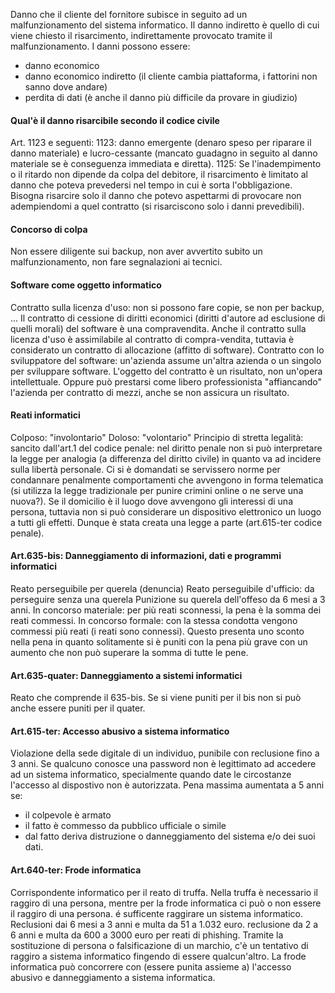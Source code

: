 Danno che il cliente del fornitore subisce in seguito ad un malfunzionamento del sistema informatico.
Il danno indiretto è quello di cui viene chiesto il risarcimento, indirettamente provocato tramite il malfunzionamento. 
I danni possono essere:
- danno economico
- danno economico indiretto (il cliente cambia piattaforma, i fattorini non sanno dove andare)
- perdita di dati (è anche il danno più difficile da provare in giudizio)
#### Qual'è il danno risarcibile secondo il codice civile
Art. 1123 e seguenti:
1123: danno emergente (denaro speso per riparare il danno materiale) e lucro-cessante (mancato guadagno in seguito al danno materiale se è conseguenza immediata e diretta).
1125: Se l'inadempimento o il ritardo non dipende da colpa del debitore, il risarcimento è limitato al danno che poteva prevedersi nel tempo in cui è sorta l'obbligazione. Bisogna risarcire solo il danno che potevo aspettarmi di provocare non adempiendomi a quel contratto (si risarciscono solo i danni prevedibili).
#### Concorso di colpa
Non essere diligente sui backup, non aver avvertito subito un malfunzionamento, non fare segnalazioni ai tecnici.
#### Software come oggetto informatico
Contratto sulla licenza d'uso: non si possono fare copie, se non per backup, ...
Il contratto di cessione di diritti economici (diritti d'autore ad esclusione di quelli morali) del software è una compravendita. Anche il contratto sulla licenza d'uso è assimilabile al contratto di compra-vendita, tuttavia è considerato un contratto di allocazione (affitto di software).
Contratto con lo sviluppatore del software: un'azienda assume un'altra azienda o un singolo per sviluppare software. L'oggetto del contratto è un risultato, non un'opera intellettuale. Oppure può prestarsi come libero professionista "affiancando" l'azienda per contratto di mezzi, anche se non assicura un risultato.
#### Reati informatici
Colposo: "involontario"
Doloso: "volontario"
Principio di stretta legalità: sancito dall'art.1 del codice penale: nel diritto penale non si può interpretare la legge per analogia (a differenza del diritto civile) in quanto va ad incidere sulla libertà personale.
Ci si è domandati se servissero norme per condannare penalmente comportamenti che avvengono in forma telematica (si utilizza la legge tradizionale per punire crimini online o ne serve una nuova?).
Se il domicilio è il luogo dove avvengono gli interessi di una persona, tuttavia non si può considerare un dispositivo elettronico un luogo a tutti gli effetti. Dunque è stata creata una legge a parte (art.615-ter codice penale).
#### Art.635-bis: Danneggiamento di informazioni, dati e programmi informatici
Reato perseguibile per querela (denuncia)
Reato perseguibile d'ufficio: da perseguire senza una querela
Punizione su querela dell'offeso da 6 mesi a 3 anni.
In concorso materiale: per più reati sconnessi, la pena è la somma dei reati commessi.
In concorso formale: con la stessa condotta vengono commessi più reati (i reati sono connessi). Questo presenta uno sconto nella pena in quanto solitamente si è puniti con la pena più grave con un aumento che non può superare la somma di tutte le pene.
#### Art.635-quater: Danneggiamento a sistemi informatici
Reato che comprende il 635-bis. Se si viene puniti per il bis non si può anche essere puniti per il quater.
#### Art.615-ter: Accesso abusivo a sistema informatico
Violazione della sede digitale di un individuo, punibile con reclusione fino a 3 anni.
Se qualcuno conosce una password non è legittimato ad accedere ad un sistema informatico, specialmente quando date le circostanze l'accesso al dispostivo non è autorizzata.
Pena massima aumentata a 5 anni se:
- il colpevole è armato
- il fatto è commesso da pubblico ufficiale o simile
- dal fatto deriva distruzione o danneggiamento del sistema e/o dei suoi dati.
#### Art.640-ter: Frode informatica
Corrispondente informatico per il reato di truffa. Nella truffa è necessario il raggiro di una persona, mentre per la frode informatica ci può o non essere il raggiro di una persona. é sufficente raggirare un sistema informatico.
Reclusioni dai 6 mesi a 3 anni e multa da 51 a 1.032 euro.
reclusione da 2 a 6 anni e multa da 600 a 3000 euro per reati di phishing. Tramite la sostituzione di persona o falsificazione di un marchio, c'è un tentativo di raggiro a sistema informatico fingendo di essere qualcun'altro.
La frode informatica può concorrere con (essere punita assieme a) l'accesso abusivo e danneggiamento a sistema informatica.